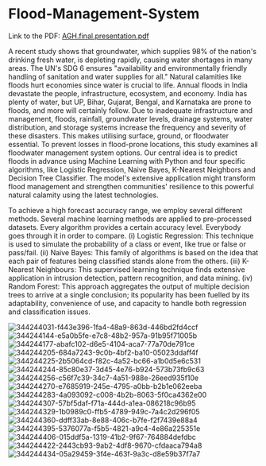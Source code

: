 # Flood-Management-System
Link to the PDF: [AGH.final.presentation.pdf](https://github.com/user-attachments/files/17132011/AGH.final.presentation.pdf)


A recent study shows that groundwater, which supplies 98% of the nation's drinking fresh water, is depleting rapidly, causing water shortages in many areas. The UN's SDG 6 ensures "availability and environmentally friendly handling of sanitation and water supplies for all." Natural calamities like floods hurt economies since water is crucial to life. Annual floods in India devastate the people, infrastructure, ecosystem, and economy. India has plenty of water, but UP, Bihar, Gujarat, Bengal, and Karnataka are prone to floods, and more will certainly follow. Due to inadequate infrastructure and management, floods, rainfall, groundwater levels, drainage systems, water distribution, and storage systems increase the frequency and severity of these disasters. This makes utilising surface, ground, or floodwater essential. To prevent losses in flood-prone locations, this study examines all floodwater management system options. Our central idea is to predict floods in advance using Machine Learning with Python and four specific algorithms, like Logistic Regression, Naive Bayes, K-Nearest Neighbors and Decision Tree Classifier. The model's extensive application might transform flood management and strengthen communities' resilience to this powerful natural calamity using the latest technologies.

To achieve a high forecast accuracy range, we employ several different methods. Several machine learning methods are applied to pre-processed datasets. Every algorithm provides a certain accuracy level. Everybody goes through it in order to compare.
(i) Logistic Regression: This technique is used to simulate the probability of a class or event, like true or false or pass/fail.
(ii) Naive Bayes: This family of algorithms is based on the idea that each pair of features being classified stands alone from the others.
(iii) K-Nearest Neighbours: This supervised learning technique finds extensive application in intrusion detection, pattern recognition, and data mining.
(iv) Random Forest: This approach aggregates the output of multiple decision trees to arrive at a single conclusion; its popularity has been fuelled by its adaptability, convenience of use, and capacity to handle both regression and classification issues.

![344244031-f443e396-1fa4-48a9-863d-446bd2fd4ccf](https://github.com/user-attachments/assets/3c2d5ed6-5db8-4298-8cfd-13d4ec50ff04)
![344244144-e5a0b5fe-e7c8-48b2-957a-91b95f71005b](https://github.com/user-attachments/assets/b3ca1bd5-1f43-4f53-8f1b-9c67c0ed6dcb)
![344244177-abafc102-d6e5-4104-aca7-77a70de791ce](https://github.com/user-attachments/assets/62b80b7d-5322-4841-94c7-782f37feb735)
![344244205-684a7243-9c0b-4bf2-ba10-05023ddaff4f](https://github.com/user-attachments/assets/153c4584-7eb6-468a-9329-31b7baab855e)
![344244225-2b5064cd-f82c-4a52-bc66-a1b0d5e6c531](https://github.com/user-attachments/assets/6476d964-74c8-4900-9d7f-ba4fa9892175)
![344244244-85c80e37-3d45-4e76-b924-573b73fb9c63](https://github.com/user-attachments/assets/d1396aff-b036-467e-8627-32fd7992275a)
![344244256-c56f7c39-34c7-4a51-988e-26eed935f10e](https://github.com/user-attachments/assets/0cf66e34-a20a-4a1c-8b4c-cc47b3f6050b)
![344244270-e7685919-245e-4795-a0bb-b2b1e062eeba](https://github.com/user-attachments/assets/0d60819b-b9c2-46df-b89e-9dcd93a907ab)
![344244283-4a093092-c008-4b2b-8063-5f0ca4362e00](https://github.com/user-attachments/assets/d1035e3d-3016-4e30-98fb-8a15acab58bc)
![344244307-57bf5daf-f71a-444d-a1ea-086218c96b95](https://github.com/user-attachments/assets/93893bc6-24f3-4d31-a10b-224530d6114f)
![344244329-1b0989c0-ffb5-4789-949c-7a4c2d296f05](https://github.com/user-attachments/assets/eb5640fb-6f72-4bec-b02b-70980a421ee2)
![344244360-ddff33ab-8e88-406c-b7fe-f2f7439e88a4](https://github.com/user-attachments/assets/bdc1d8b4-c3ed-445f-a633-4890dd18f0ab)
![344244395-5376077a-f5b5-4821-a9c4-4e86a225351e](https://github.com/user-attachments/assets/3491f4d2-1392-4d1e-a4bf-ad799fe6d195)
![344244406-015ddf5a-1319-41b2-9f67-764884defdbc](https://github.com/user-attachments/assets/1b94da4c-f712-4b05-a76a-d9419eca37c0)
![344244422-2443cb93-9ab2-4df8-9670-cfdaaca794a8](https://github.com/user-attachments/assets/9132fc4e-df10-4ed4-8498-d360c7c43a6b)
![344244434-05a29459-3f4e-463f-9a3c-d8e59b37f7a7](https://github.com/user-attachments/assets/ca4ed24a-638e-456f-a678-4e460a2378c0)














